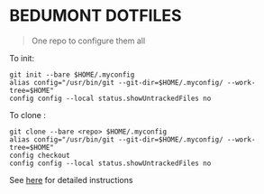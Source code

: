 # BEDUMONT DOTFILES

> One repo to configure them all

To init:

    git init --bare $HOME/.myconfig 
	alias config="/usr/bin/git --git-dir=$HOME/.myconfig/ --work-tree=$HOME"
	config config --local status.showUntrackedFiles no
To clone :

    git clone --bare <repo> $HOME/.myconfig
    alias config="/usr/bin/git --git-dir=$HOME/.myconfig/ --work-tree=$HOME"
	config checkout
	config config --local status.showUntrackedFiles no

See [here](https://www.atlassian.com/git/tutorials/dotfiles) for detailed instructions
